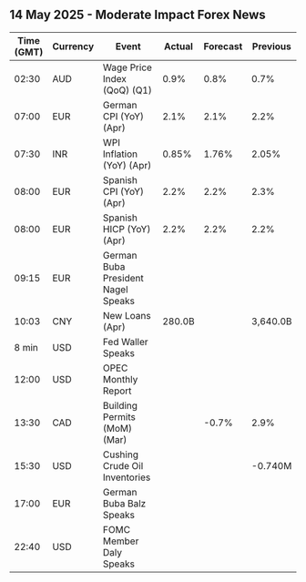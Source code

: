 ## 14 May 2025 - Moderate Impact Forex News

| Time (GMT) | Currency | Event | Actual | Forecast | Previous |
|------|----------|-------|--------|----------|----------|
| 02:30 | AUD | Wage Price Index (QoQ) (Q1) | 0.9% | 0.8% | 0.7% |
| 07:00 | EUR | German CPI (YoY) (Apr) | 2.1% | 2.1% | 2.2% |
| 07:30 | INR | WPI Inflation (YoY) (Apr) | 0.85% | 1.76% | 2.05% |
| 08:00 | EUR | Spanish CPI (YoY) (Apr) | 2.2% | 2.2% | 2.3% |
| 08:00 | EUR | Spanish HICP (YoY) (Apr) | 2.2% | 2.2% | 2.2% |
| 09:15 | EUR | German Buba President Nagel Speaks |  |  |  |
| 10:03 | CNY | New Loans (Apr) | 280.0B |  | 3,640.0B |
| 8 min | USD | Fed Waller Speaks |  |  |  |
| 12:00 | USD | OPEC Monthly Report |  |  |  |
| 13:30 | CAD | Building Permits (MoM) (Mar) |  | -0.7% | 2.9% |
| 15:30 | USD | Cushing Crude Oil Inventories |  |  | -0.740M |
| 17:00 | EUR | German Buba Balz Speaks |  |  |  |
| 22:40 | USD | FOMC Member Daly Speaks |  |  |  |
